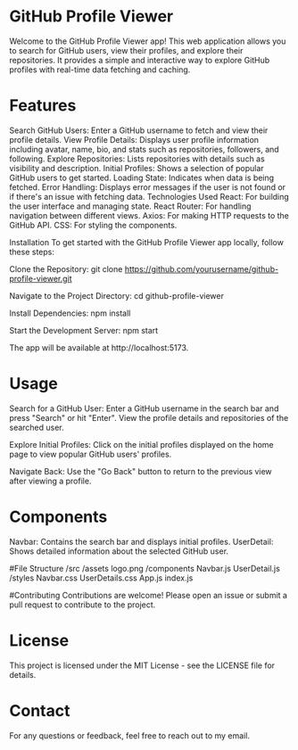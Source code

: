 # GitHub Profile Viewer
Welcome to the GitHub Profile Viewer app! This web application allows you to search for GitHub users, view their profiles, and explore their repositories. It provides a simple and interactive way to explore GitHub profiles with real-time data fetching and caching.

# Features
Search GitHub Users: Enter a GitHub username to fetch and view their profile details.
View Profile Details: Displays user profile information including avatar, name, bio, and stats such as repositories, followers, and following.
Explore Repositories: Lists repositories with details such as visibility and description.
Initial Profiles: Shows a selection of popular GitHub users to get started.
Loading State: Indicates when data is being fetched.
Error Handling: Displays error messages if the user is not found or if there's an issue with fetching data.
Technologies Used
React: For building the user interface and managing state.
React Router: For handling navigation between different views.
Axios: For making HTTP requests to the GitHub API.
CSS: For styling the components.

Installation
To get started with the GitHub Profile Viewer app locally, follow these steps:

Clone the Repository:
git clone https://github.com/yourusername/github-profile-viewer.git

Navigate to the Project Directory:
cd github-profile-viewer

Install Dependencies:
npm install

Start the Development Server:
npm start

The app will be available at http://localhost:5173.

# Usage
Search for a GitHub User:
Enter a GitHub username in the search bar and press "Search" or hit "Enter".
View the profile details and repositories of the searched user.

Explore Initial Profiles:
Click on the initial profiles displayed on the home page to view popular GitHub users' profiles.

Navigate Back:
Use the "Go Back" button to return to the previous view after viewing a profile.

# Components
Navbar: Contains the search bar and displays initial profiles.
UserDetail: Shows detailed information about the selected GitHub user.

#File Structure
/src
  /assets
    logo.png
  /components
    Navbar.js
    UserDetail.js
  /styles
    Navbar.css
    UserDetails.css
  App.js
  index.js

#Contributing
Contributions are welcome! Please open an issue or submit a pull request to contribute to the project.

# License
This project is licensed under the MIT License - see the LICENSE file for details.

# Contact
For any questions or feedback, feel free to reach out to my email.
